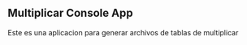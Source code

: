 

## Multiplicar Console App

Este es una aplicacion para generar archivos de tablas de multiplicar


